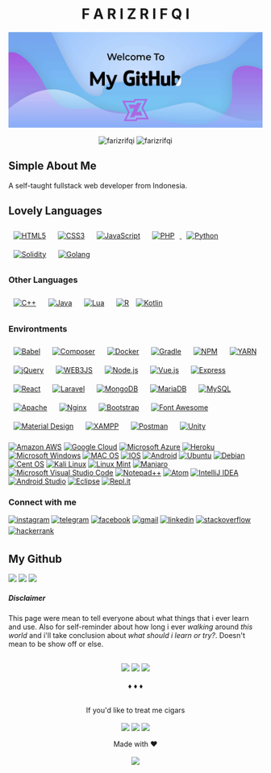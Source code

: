 <h1 align="center">F A R I Z R I F Q I</h1>

<p align="center">
<img src="https://raw.githubusercontent.com/farizrifqi/farizrifqi/5ef25e14a8805ee83d6f2a98b908fbee290e2e45/x.gif">
</p>
<p align="center">
  <img src="https://komarev.com/ghpvc/?username=farizrifqi&label=Profile%20views&color=0e75b6&style=flat" alt="farizrifqi" />
  <img src="https://visitor-badge.glitch.me/badge?page_id=farizrifqi.farizrifqi" alt="farizrifqi" />
</p>

## Simple About Me

A self-taught fullstack web developer from Indonesia.

## Lovely Languages

<a href="https://html.spec.whatwg.org/multipage/" target="_blank"><img style="margin: 10px" src="https://img.shields.io/badge/HTML5-2c3e50?style=for-the-badge&logo=html5&logoColor=E34F26" alt="HTML5" height="30" /></a> <a href="https://www.w3.org/standards/webdesign/htmlcss" target="_blank"><img style="margin: 10px" src="https://img.shields.io/badge/CSS3-2c3e50?style=for-the-badge&logo=css3&logoColor=1572B6" alt="CSS3" height="30" /></a> <a href="https://www.javascript.com/" target="_blank"><img style="margin: 10px" src="https://img.shields.io/badge/JavaScript-2c3e50?style=for-the-badge&logo=javascript&logoColor=F7DF1E" alt="JavaScript" height="30" /></a> <a href="https://www.php.net/" target="_blank"><img style="margin: 10px" src="https://img.shields.io/badge/PHP-2c3e50?style=for-the-badge&logo=php&logoColor=4F5B93" alt="PHP" height="30" /> <a href="https://www.python.org/" target="_blank"><img style="margin: 10px" src="https://img.shields.io/badge/Python-2c3e50?style=for-the-badge&logo=python&logoColor=ffd343" alt="Python" height="30" /></a> </a> <a href="https://soliditylang.org/" target="_blank"><img style="margin: 10px" src="https://img.shields.io/badge/Solidity-2c3e50?style=for-the-badge&logo=solidity&logoColor=black" alt="Solidity" height="30" /></a> <a href="https://go.dev/" target="_blank"><img style="margin: 10px" src="https://img.shields.io/badge/Go-2c3e50?style=for-the-badge&logo=go&logoColor=2980b9" alt="Golang" height="30" /></a>

### Other Languages

<a href="https://cplusplus.com/" target="_blank"><img style="margin: 10px" src="https://img.shields.io/badge/C%2B%2B-34495e?style=for-the-badge&logo=c%2B%2B&logoColor=00599C" alt="C++" height="30" /></a> <a href="https://www.java.com/en/" target="_blank"><img style="margin: 10px" src="https://img.shields.io/badge/Java-34495e?style=for-the-badge&logo=java&logoColor=ED8B00" alt="Java" height="30" /></a> <a href="https://www.java.com/en/" target="_blank"><img style="margin: 10px" src="https://img.shields.io/badge/Lua-34495e?style=for-the-badge&logo=lua&logoColor=2C2D72" alt="Lua" height="30" /></a> <a href="https://www.r-project.org/" target="_blank"><img style="margin: 10px" src="https://img.shields.io/badge/R-34495e?style=for-the-badge&logo=r&logoColor=276DC3" alt="R" height="30" /></a> <a href="https://kotlinlang.org/" target="_blank"><img src="https://img.shields.io/badge/Kotlin-34495e?&style=for-the-badge&logo=kotlin&logoColor=0095D5" alt="Kotlin" height="30"></a>

### Environtments

<a href="https://babeljs.io/" target="_blank"><img style="margin: 10px" src="https://img.shields.io/badge/Babel-F9DC3E?style=for-the-badge&logo=babel&logoColor=white" alt="Babel" height="25" /></a> <a href="https://getcomposer.org/" target="_blank"><img style="margin: 10px" src="https://img.shields.io/badge/Composer-885630?style=for-the-badge&logo=Composer&logoColor=white" alt="Composer" height="25" /></a> <a href="https://www.docker.com/" target="_blank"><img style="margin: 10px" src="https://img.shields.io/badge/Docker-2CA5E0?style=for-the-badge&logo=docker&logoColor=white" alt="Docker" height="25" /></a> <a href="https://gradle.org/" target="_blank"><img style="margin: 10px" src="https://img.shields.io/badge/gradle-02303A?style=for-the-badge&logo=gradle&logoColor=white" alt="Gradle" height="25" /></a> <a href="https://www.npmjs.com/" target="_blank"><img style="margin: 10px" src="https://img.shields.io/badge/npm-CB3837?style=for-the-badge&logo=npm&logoColor=white" alt="NPM" height="25" /></a> <a href="https://yarnpkg.com/" target="_blank"><img style="margin: 10px" src="https://img.shields.io/badge/Yarn-2C8EBB?style=for-the-badge&logo=yarn&logoColor=white" alt="YARN" height="25" /></a> <a href="https://jquery.com/" target="_blank"><img style="margin: 10px" src="https://img.shields.io/badge/jQuery-0769AD?style=for-the-badge&logo=jquery&logoColor=white" alt="jQuery" height="25" /></a> <a href="https://web3js.readthedocs.io/" target="_blank"><img style="margin: 10px" src="https://img.shields.io/badge/web3.js-F16822?style=for-the-badge&logo=web3.js&logoColor=white" alt="WEB3JS" height="25" /></a>
<a href="https://nodejs.org/" target="_blank"><img style="margin: 10px" src="https://img.shields.io/badge/Node.js-339933?style=for-the-badge&logo=nodedotjs&logoColor=white" alt="Node.js" height="25" /></a> <a href="https://vuejs.org/" target="_blank"><img style="margin: 10px" src="https://img.shields.io/badge/Vue.js-35495E?style=for-the-badge&logo=vuedotjs&logoColor=4FC08D" alt="Vue.js" height="25" /></a> <a href="https://expressjs.com/" target="_blank"><img style="margin: 10px" src="https://img.shields.io/badge/Express.js-000000?style=for-the-badge&logo=express&logoColor=white" alt="Express" height="25" /></a> <a href="https://reactjs.org/" target="_blank"><img style="margin: 10px" src="https://img.shields.io/badge/React-20232A?style=for-the-badge&logo=react&logoColor=61DAFB" alt="React" height="25" /></a> <a href="https://laravel.com/" target="_blank"><img style="margin: 10px" src="https://img.shields.io/badge/Laravel-FF2D20?style=for-the-badge&logo=laravel&logoColor=white" alt="Laravel" height="25" /></a> <a href="https://www.mongodb.com/" target="_blank"><img style="margin: 10px" src="https://img.shields.io/badge/MongoDB-4EA94B?style=for-the-badge&logo=mongodb&logoColor=white" alt="MongoDB" height="25" /></a> <a href="https://mariadb.org/" target="_blank"><img style="margin: 10px" src="https://img.shields.io/badge/MariaDB-003545?style=for-the-badge&logo=mariadb&logoColor=white" alt="MariaDB" height="25"></a> <a href="https://www.mysql.com/" target="_blank"><img style="margin: 10px" src="https://img.shields.io/badge/MySQL-005C84?style=for-the-badge&logo=mysql&logoColor=white" alt="MySQL" height="25"></a> <a href="https://www.apache.org/" target="_blank"><img style="margin: 10px" src="https://img.shields.io/badge/Apache-D22128?style=for-the-badge&logo=Apache&logoColor=white" alt="Apache" height="25"></a> <a href="https://www.nginx.com/" target="_blank"><img style="margin: 10px" src="https://img.shields.io/badge/Nginx-009639?style=for-the-badge&logo=nginx&logoColor=white" alt="Nginx" height="25"></a> <a href="https://getbootstrap.com/" target="_blank"><img style="margin: 10px" src="https://img.shields.io/badge/Bootstrap-563D7C?style=for-the-badge&logo=bootstrap&logoColor=white" alt="Bootstrap" height="25"></a> <a href="https://fontawesome.com/" target="_blank"><img style="margin: 10px" src="https://img.shields.io/badge/Font_Awesome-339AF0?style=for-the-badge&logo=fontawesome&logoColor=white" alt="Font Awesome" height="25"></a> <a href="https://material.io/design" target="_blank"><img style="margin: 10px" src="https://img.shields.io/badge/material%20design-757575?style=for-the-badge&logo=material%20design&logoColor=white" alt="Material Design" height="25"></a> <a href="https://www.apachefriends.org/" target="_blank"><img style="margin: 10px" src="https://img.shields.io/badge/Xampp-F37623?style=for-the-badge&logo=xampp&logoColor=white" alt="XAMPP" height="25"></a> <a href="https://www.postman.com/" target="_blank"><img style="margin: 10px" src="https://img.shields.io/badge/Postman-FF6C37?style=for-the-badge&logo=Postman&logoColor=white" alt="Postman" height="25"></a> <a href="https://unity.com/" target="_blank"><img style="margin: 10px" src="https://img.shields.io/badge/Unity-100000?style=for-the-badge&logo=unity&logoColor=white" alt="Unity" height="25"></a>

<a href="https://aws.amazon.com/" target="_blank"><img src="https://img.shields.io/badge/Amazon_AWS-FF9900?style=flat-square&logo=amazonaws&logoColor=white" alt="Amazon AWS"></a> <a href="https://cloud.google.com/" target="_blank"><img src="https://img.shields.io/badge/Google_Cloud-4285F4?style=flat-square&logo=google-cloud&logoColor=white" alt="Google Cloud"></a> <a href="https://azure.microsoft.com/" target="_blank"><img src="https://img.shields.io/badge/microsoft%20azure-0089D6?style=flat-square&logo=microsoft-azure&logoColor=white" alt="Microsoft Azure"></a> <a href="https://www.heroku.com/" target="_blank"><img src="https://img.shields.io/badge/Heroku-430098?style=flat-square&logo=heroku&logoColor=white" alt="Heroku"></a> <a href="https://www.microsoft.com/en-us/windows/" target="_blank"><img src="https://img.shields.io/badge/Windows-0078D6?style=flat-square&logo=windows&logoColor=white"  alt="Microsoft Windows"/></a> <a href="https://www.apple.com/id/macos/" target="_blank"><img src="https://img.shields.io/badge/mac%20os-000000?style=flat-square&logo=apple&logoColor=white"  alt="MAC OS"/></a> <a href="https://www.apple.com/id/ios/" target="_blank"><img src="https://img.shields.io/badge/iOS-000000?style=flat-square&logo=ios&logoColor=white"  alt="IOS"/></a> <a href="https://www.android.com/" target="_blank"><img src="https://img.shields.io/badge/Android-3DDC84?style=flat-square&logo=android&logoColor=white"  alt="Android"/></a> <a href="https://ubuntu.com/" target="_blank"><img src="https://img.shields.io/badge/Ubuntu-E95420?style=flat-square&logo=ubuntu&logoColor=white"  alt="Ubuntu"/></a> <a href="https://www.debian.org/" target="_blank"><img src="https://img.shields.io/badge/Debian-A81D33?style=flat-square&logo=debian&logoColor=white"  alt="Debian"/></a> <a href="https://www.centos.org/" target="_blank"><img src="https://img.shields.io/badge/Cent%20OS-262577?style=flat-square&logo=CentOS&logoColor=white"  alt="Cent OS"/></a> <a href="https://www.kali.org/" target="_blank"><img src="https://img.shields.io/badge/Kali_Linux-557C94?style=flat-square&logo=kali-linux&logoColor=white"  alt="Kali Linux"/></a> <a href="https://linuxmint.com/" target="_blank"><img src="https://img.shields.io/badge/Linux_Mint-87CF3E?style=flat-square&logo=linux-mint&logoColor=white"  alt="Linux Mint"/></a> <a href="https://manjaro.org/" target="_blank"><img src="https://img.shields.io/badge/manjaro-35BF5C?style=flat-square&logo=manjaro&logoColor=white"  alt="Manjaro"/></a> <a href="https://code.visualstudio.com/" target="_blank"><img src="https://img.shields.io/badge/Visual_Studio_Code-0078D4?style=flat-square&logo=visual%20studio%20code&logoColor=white" alt="Microsoft Visual Studio Code" ></a> <a href="https://notepad-plus-plus.org/" target="_blank"><img src="https://img.shields.io/badge/Notepad++-90E59A.svg?style=flat-square&logo=notepad%2B%2B&logoColor=black" alt="Notepad++" ></a> <a href="https://atom.io/" target="_blank"><img src="https://img.shields.io/badge/Atom-66595C?style=flat-square&logo=Atom&logoColor=white" alt="Atom" ></a>
<a href="https://www.jetbrains.com/idea/" target="_blank"><img src="https://img.shields.io/badge/IntelliJ_IDEA-000000.svg?style=flat-square&logo=intellij-idea&logoColor=white" alt="IntelliJ IDEA" ></a> <a href="https://developer.android.com/" target="_blank"><img src="https://img.shields.io/badge/Android_Studio-3DDC84?style=flat-square&logo=android-studio&logoColor=white" alt="Android Studio" ></a> <a href="https://www.eclipse.org/" target="_blank"><img src="https://img.shields.io/badge/Eclipse-2C2255?style=flat-square&logo=eclipse&logoColor=white" alt="Eclipse" ></a> <a href="http://repl.it" target="_blank"><img src="https://img.shields.io/badge/replit-667881?style=flat-square&logo=replit&logoColor=white" alt="Repl.it"></a>

### Connect with me
<p align="left">
<a href="https://instagram.com/frz.ra" target="_blank">
<img src="https://img.shields.io/badge/instagram-%23000000.svg?&style=flat-square&logo=instagram&logoColor=white" alt=instagram style="margin-bottom: 5px;" /></a>
<a href="https://t.me/kidrypto" target="_blank">
<img src="https://img.shields.io/badge/Telegram-2CA5E0?&style=flat-square&logo=telegram&logoColor=white" alt=telegram style="margin-bottom: 5px;" /></a> 
<a href="https://www.facebook.com/farizrifqi26" target="_blank">
<img src="https://img.shields.io/badge/facebook-%232E87FB.svg?&style=flat-square&logo=facebook&logoColor=white" alt=facebook style="margin-bottom: 5px;" /></a>
<a href="mailto:farizrifqi26@gmail.com" target="_blank">
<img src="https://img.shields.io/badge/Gmail-D14836.svg?&style=flat-square&logo=gmail&logoColor=white" alt=gmail style="margin-bottom: 5px;" /></a>
<a href="https://linkedin.com/in/fariz-rifqi-73338a187" target="_blank">
<img src="https://img.shields.io/badge/linkedin-%231E77B5.svg?&style=flat-square&logo=linkedin&logoColor=white" alt=linkedin style="margin-bottom: 5px;" /></a>
<a href="https://stackoverflow.com/users/13524659" target="_blank">
<img src="https://img.shields.io/badge/stackoverflow-%23F28032.svg?&style=flat-square&logo=stackoverflow&logoColor=white" alt=stackoverflow style="margin-bottom: 5px;" /></a>
<a href="https://www.hackerrank.com/farizrifqi" target="_blank">
<img src="https://img.shields.io/badge/-Hackerrank-2EC866?style=flat-square&logo=HackerRank&logoColor=white" alt=hackerrank style="margin-bottom: 5px;" /></a>
</p>

## My Github

<img src="https://github-readme-stats.vercel.app/api?username=farizrifqi&show_icons=true&theme=dracula&hide=contribs&count_private=true&disable_animations=false&hide_border=true&line_height=24&no-bg=true"/> <img src="https://github-readme-stats.vercel.app/api/top-langs/?username=farizrifqi&hide_border=true&layout=compact&theme=dracula&card_width=374&no-bg=true"/> <img src="https://github-profile-trophy.vercel.app/?username=farizrifqi&layout=compact&theme=dracula&title=MultiLanguage,Stars,Repositories&margin-w=10&margin-h=10&no-frame=true&no-bg=true"/>

##### Disclaimer
This page were mean to tell everyone about what things that i ever learn and use. Also for self-reminder about how long i ever <i>walking</i> around <i>this world</i> and i'll take conclusion about <i>what should i learn or try?</i>. Doesn't mean to be show off or else.

<h2 align="center"></h2>
<p align="center">
<a href="https://twitter.com/makhluksuperior" target="_blank"><img src="https://img.shields.io/twitter/follow/makhluksuperior?label=Follow&logo=Twitter&style=for-the-badge&color=1d9bf0" height="25"/></a> <a href="https://discord.gg/E4qRjv4" target="_blank"><img src="https://img.shields.io/discord/590517958355451904?color=5865F2&label=Server&logo=discord&style=for-the-badge" height="25"/></a> <a href="https://www.reddit.com/user/zeranel" target="_blank"><img src="https://img.shields.io/reddit/user-karma/link/zeranel?color=ff4500&label=karma&logo=reddit&style=for-the-badge" height="25"/></a>
  <br/><br/>
  ♦ ♦ ♦<br/><br/>
</p>
<p align="center">
  If you'd like to treat me cigars<br/><br/>
  <a href="https://saweria.co/zeranel" target="_blank"><img src="https://img.shields.io/badge/Saweria-red?style=for-the-badge&logo="/></a> <a href="https://bscscan.com/address/0xc3a49989d68b88e6DA6a0eEACe00BE6E8aAE03E7" target="_blank"><img src="https://img.shields.io/badge/Binance%20Smart%20Chain-red?style=for-the-badge&logo=binance&logoColor=FCD535"/></a> <a href="https://bscscan.com/address/0xc3a49989d68b88e6DA6a0eEACe00BE6E8aAE03E7" target="_blank"><img src="https://img.shields.io/badge/Ethereum-red?style=for-the-badge&logo=ethereum&logoColor=white"/></a>
</p>
<p align="center">
  Made with ♥
  <br/><br/>
  <img src="https://forthebadge.com/images/badges/works-on-my-machine.svg" height="30"/>
</p>
